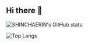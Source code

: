 ## Hi there 👋
![SHINCHAERIN's GitHub stats](https://github-readme-stats.vercel.app/api?username=shinchaerin79&show_icons=true&theme=transparent)

![Top Langs](https://github-readme-stats.vercel.app/api/top-langs/?username=shinchaerin79&layout=compact&include_forks=true&theme=transparent&card_width=350)
